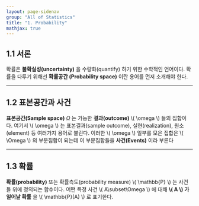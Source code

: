 ```yaml
---
layout: page-sidenav
group: "All of Statistics"
title: "1. Probability"
mathjax: true
---
```


## 1.1 서론

확률은 **불확실성(uncertainty)** 을 수량화(quantify) 하기 위한 수학적인 언어이다. 확률을 다루기 위해선  **확률공간 (Probability space)** 이란 용어를 먼저 소개해야 한다.

---

## 1.2 표본공간과 사건
**표본공간(Sample space)** $\Omega$ 는 가능한 **결과(outcome)** \\( \omega \\) 들의 집합이다. 여기서 \\( \omega \\) 는 표본결과(sample outcome), 실현(realization), 원소(element) 등 여러가지 용어로 불린다. 이러한 \\( \omega \\) 일부를 모은 집합은 \\( \Omega \\) 의 부분집합이 되는데 이 부분집합들을 **사건(Events)** 이라 부른다 

---

## 1.3 확률

**확률(probability)** 또는 확률측도(probability measure) \\( \mathbb{P} \\) 는 사건들 위에 정의되는 함수이다. 어떤 특정 사건 \\( A\subset\Omega \\) 에 대해 **\\( A \\) 가 일어날 확률** 을 \\( \mathbb{P}(A) \\) 로 표기한다.